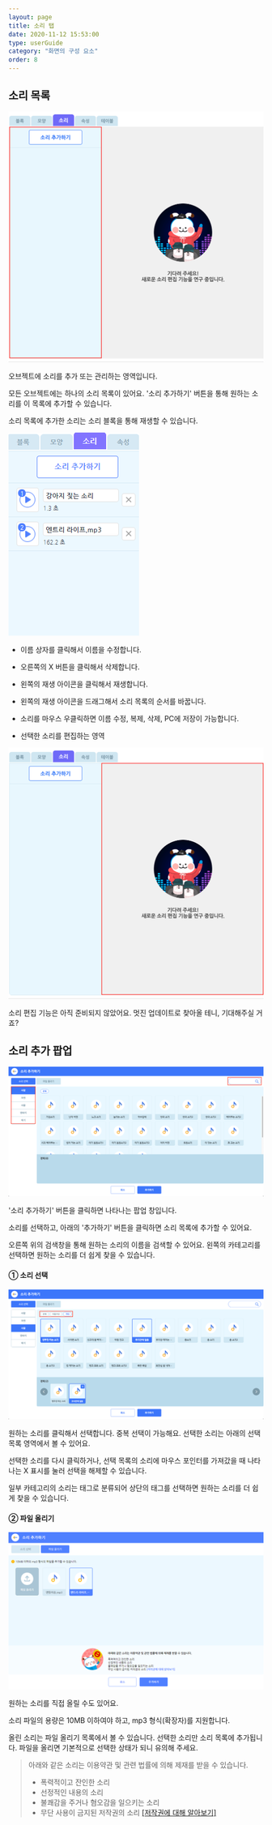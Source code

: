 ```yaml
---
layout: page
title: 소리 탭
date: 2020-11-12 15:53:00
type: userGuide
category: "화면의 구성 요소"
order: 8
---
```


## 소리 목록

<img src="images/window/main-sound-list.png" alt="main-sound" style="zoom:50%;" />



오브젝트에 소리를 추가 또는 관리하는 영역입니다.

모든 오브젝트에는 하나의 소리 목록이 있어요. '소리 추가하기' 버튼을 통해 원하는 소리를 이 목록에 추가할 수 있습니다.

소리 목록에 추가한 소리는 소리 블록을 통해 재생할 수 있습니다.



![sound_tap_list](images\window\sound_tap_list_example.png)



+ 이름 상자를 클릭해서 이름을 수정합니다.
+ 오른쪽의 X 버튼을 클릭해서 삭제합니다.
+ 왼쪽의 재생 아이콘을 클릭해서 재생합니다.
+ 왼쪽의 재생 아이콘을 드래그해서 소리 목록의 순서를 바꿉니다.

+ 소리를 마우스 우클릭하면 이름 수정, 복제, 삭제, PC에 저장이 가능합니다.

+ 선택한 소리를 편집하는 영역

<img src="images/window/main-sound.png" alt="main-sound" style="zoom: 50%;" />



소리 편집 기능은 아직 준비되지 않았어요. 멋진 업데이트로 찾아올 테니, 기대해주실 거죠?





## 소리 추가 팝업



![sound-add](images/window/sound-add.png)

'소리 추가하기' 버튼을 클릭하면 나타나는 팝업 창입니다.

소리를 선택하고, 아래의 '추가하기' 버튼을 클릭하면 소리 목록에 추가할 수 있어요.

오른쪽 위의 검색창을 통해 원하는 소리의 이름을 검색할 수 있어요. 왼쪽의 카테고리를 선택하면 원하는 소리를 더 쉽게 찾을 수 있습니다.



#### ① 소리 선택

![add-sound](images/window/sound-select.png)



원하는 소리를 클릭해서 선택합니다. 중복 선택이 가능해요. 선택한 소리는 아래의 선택 목록 영역에서 볼 수 있어요.

선택한 소리를 다시 클릭하거나, 선택 목록의 소리에 마우스 포인터를 가져갔을 때 나타나는 X 표시를 눌러 선택을 해제할 수 있습니다.

일부 카테고리의 소리는 태그로 분류되어 상단의 태그를 선택하면 원하는 소리를 더 쉽게 찾을 수 있습니다.



#### ② 파일 올리기

![import-sound](images/window/import-sound.png)

원하는 소리를 직접 올릴 수도 있어요.

소리 파일의 용량은 10MB 이하여야 하고, mp3 형식(확장자)를 지원합니다.

올린 소리는 파일 올리기 목록에서 볼 수 있습니다. 선택한 소리만 소리 목록에 추가됩니다. 파일을 올리면 기본적으로 선택한 상태가 되니 유의해 주세요.



> 아래와 같은 소리는 이용약관 및 관련 법률에 의해 제재를 받을 수 있습니다.
>
> + 폭력적이고 잔인한 소리
> + 선정적인 내용의 소리
> + 불쾌감을 주거나 혐오감을 일으키는 소리
> + 무단 사용이 금지된 저작권의 소리 [[저작권에 대해 알아보기]](https://playentry.org/#!/terms/project)

